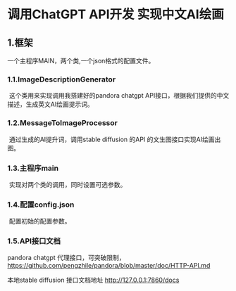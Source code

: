 # 调用ChatGPT API开发 实现中文AI绘画

## 1.框架

一个主程序MAIN，两个类,一个json格式的配置文件。

### 1.1.ImageDescriptionGenerator

​	这个类用来实现调用我搭建好的pandora chatgpt API接口，根据我们提供的中文描述，生成英文AI绘画提示词。

### 1.2.MessageToImageProcessor

​	通过生成的AI提升词，调用stable diffusion 的API 的文生图接口实现AI绘画出图。

### 1.3.主程序main 

​	实现对两个类的调用，同时设置可选参数。

### 1.4.配置config.json

​	配置初始的配置参数。

### 1.5.API接口文档
  pandora chatgpt 代理接口，可突破限制，https://github.com/pengzhile/pandora/blob/master/doc/HTTP-API.md
  
  本地stable diffusion 接口文档地址 http://127.0.0.1:7860/docs
  
